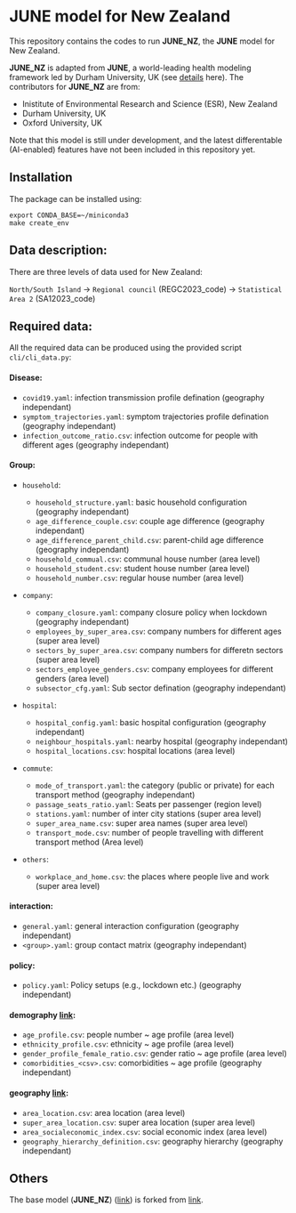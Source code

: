 
# JUNE model for New Zealand

This repository contains the codes to run **JUNE_NZ**, the **JUNE** model for New Zealand.

**JUNE_NZ** is adapted from **JUNE**, a world-leading health modeling framework led by Durham University, UK (see [details](https://www.durham.ac.uk/news-events/latest-news/2021/09/new-model-helps-covid-19-planning/) here). The contributors for **JUNE_NZ** are from:

- Inistitute of Environmental Research and Science (ESR), New Zealand
- Durham University, UK
- Oxford University, UK

Note that this model is still under development, and the latest differentable (AI-enabled) features have not been included in this repository yet.

## Installation
The package can be installed using:

```
export CONDA_BASE=~/miniconda3
make create_env
```

## Data description:

There are three levels of data used for New Zealand:

`North/South Island` -> `Regional council` (REGC2023_code) -> `Statistical Area 2` (SA12023_code)

## Required data:

All the required data can be produced using the provided script `cli/cli_data.py`:

#### Disease:
- `covid19.yaml`: infection transmission profile defination (geography independant)
- `symptom_trajectories.yaml`: symptom trajectories profile defination (geography independant)
- `infection_outcome_ratio.csv`: infection outcome for people with different ages (geography independant)

#### Group:
- `household`:
  - `household_structure.yaml`: basic household configuration (geography independant)
  - `age_difference_couple.csv`: couple age difference (geography independant)
  - `age_difference_parent_child.csv`: parent-child age difference (geography independant)
  - `household_commual.csv`: communal house number (area level)
  - `household_student.csv`: student house number (area level)
  - `household_number.csv`: regular house number (area level)

- `company`:
  - `company_closure.yaml`: company closure policy when lockdown (geography independant)
  - `employees_by_super_area.csv`:  company numbers for different ages  (super area level)
  - `sectors_by_super_area.csv`: company numbers for differetn sectors (super area level)
  - `sectors_employee_genders.csv`: company employees for different genders (area level)
  - `subsector_cfg.yaml`: Sub sector defination (geography independant)

- `hospital`:
  - `hospital_config.yaml`: basic hospital configuration (geography independant)
  - `neighbour_hospitals.yaml`: nearby hospital (geography independant)
  - `hospital_locations.csv`: hospital locations (area level)

- `commute`:
  - `mode_of_transport.yaml`: the category (public or private) for each transport method (geography independant)
  - `passage_seats_ratio.yaml`: Seats per passenger (region level)
  - `stations.yaml`: number of inter city stations (super area level)
  - `super_area_name.csv`: super area names (super area level)
  - `transport_mode.csv`: number of people travelling with different transport method (Area level)

- `others`:
  - `workplace_and_home.csv`: the places where people live and work (super area level) 

#### interaction:
- `general.yaml`: general interaction configuration (geography independant)
- `<group>.yaml`: group contact matrix (geography independant)

#### policy:
- `policy.yaml`: Policy setups (e.g., lockdown etc.) (geography independant)

#### demography [link](etc/doc/README.demography.md):
- `age_profile.csv`: people number ~ age profile (area level)
- `ethnicity_profile.csv`: ethnicity ~ age profile (area level)
- `gender_profile_female_ratio.csv`: gender ratio ~ age profile (area level)
- `comorbidities_<csv>.csv`: comorbidities ~ age profile (geography independant)

#### geography [link](etc/doc/README.geography.md):
- `area_location.csv`: area location (area level)
- `super_area_location.csv`: super area location (super area level)
- `area_socialeconomic_index.csv`: social economic index (area level)
- `geography_hierarchy_definition.csv`: geography hierarchy (geography independant)


## Others

The base model (**JUNE_NZ**) ([link](https://github.com/jzanetti/JUNE/tree/sijin_dev)) is forked from [link](https://github.com/IDAS-Durham/JUNE).